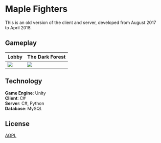 # Maple Fighters

This is an old version of the client and server, developed from August 2017 to April 2018.

## Gameplay

| Lobby                                                                                                         | The Dark Forest                                                                                                    |
| ----------------------------------------------------------------------------------------------------------------- | ------------------------------------------------------------------------------------------------------------------ |
| <img src="Docs/Lobby.png"> | <img src="Docs/The Dark Forest.png"> |


## Technology

**Game Engine**: Unity   
**Client**: C#   
**Server**: C#, Python   
**Database**: MySQL   

## License

[AGPL](https://choosealicense.com/licenses/agpl-3.0/)
